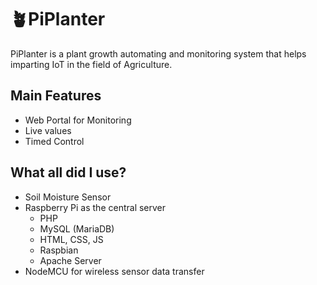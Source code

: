 # 🪴PiPlanter
PiPlanter is a plant growth automating and monitoring system that helps imparting IoT in the field of Agriculture.

## Main Features
* Web Portal for Monitoring
* Live values
* Timed Control

## What all did I use?
* Soil Moisture Sensor
* Raspberry Pi as the central server
  * PHP
  * MySQL (MariaDB)
  * HTML, CSS, JS
  * Raspbian
  * Apache Server
* NodeMCU for wireless sensor data transfer
